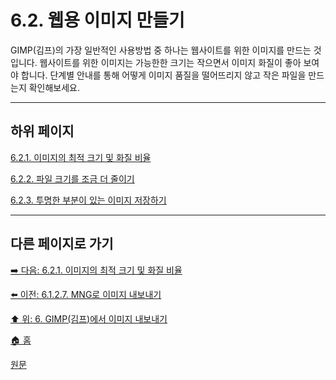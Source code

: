 # 6.2. 웹용 이미지 만들기
GIMP(김프)의 가장 일반적인 사용방법 중 하나는 웹사이트를 위한 이미지를 만드는 것입니다. 웹사이트를 위한 이미지는 가능한한 크기는 작으면서 이미지 화질이 좋아 보여야 합니다. 단계별 안내를 통해 어떻게 이미지 품질을 떨어뜨리지 않고 작은 파일을 만드는지 확인해보세요.

***

## 하위 페이지

[6.2.1. 이미지의 최적 크기 및 화질 비율](./06-02-01-images-with-an-optimal-size-quality-ratio.md)

[6.2.2. 파일 크기를 조금 더 줄이기](./06-02-02-reducing-the-file-size-even-more.md)

[6.2.3. 투명한 부분이 있는 이미지 저장하기](./06-02-03-saving-images-with-transparency.md)

***

## 다른 페이지로 가기

[➡️ 다음: 6.2.1. 이미지의 최적 크기 및 화질 비율](./06-02-01-images-with-an-optimal-size-quality-ratio.md)

[⬅️ 이전: 6.1.2.7. MNG로 이미지 내보내기](./06-01-filesx-02-file_formatsx-07-export_image_as_mng.md)

[⬆️ 위: 6. GIMP(김프)에서 이미지 내보내기](./06-00-getting-images-out-of-gimp.md)

[🏠 홈](./00-home.md)

[원문]()
